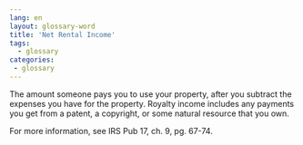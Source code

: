 ```yaml
---
lang: en
layout: glossary-word
title: 'Net Rental Income'
tags:
  - glossary
categories:
 - glossary
---
```

The amount someone pays you to use your property, after you subtract the expenses you have for the property. Royalty income includes any payments you get from a patent, a copyright, or some natural resource that you own. 

For more information, see IRS Pub 17, ch. 9, pg. 67-74.
